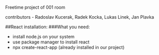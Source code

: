 Freetime project of 001 room

contributors - Radoslav Kucerak, Radek Kocka, Lukas Linek, Jan Plavka

##React installation:
###What you need:
* install node.js on your system
* use package manager to install react
* npx create-react-app (already installed in our project)